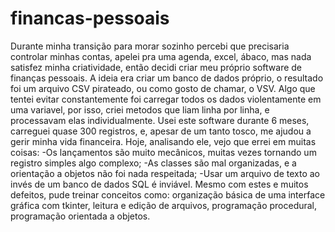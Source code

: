 # financas-pessoais
Durante minha transição para morar sozinho percebi que precisaria controlar minhas contas, apelei pra uma agenda, excel, ábaco, mas nada satisfez minha criatividade, então decidi criar meu próprio software de finanças pessoais.
A ideia era criar um banco de dados próprio, o resultado foi um arquivo CSV pirateado, ou como gosto de chamar, o VSV.
Algo que tentei evitar constantemente foi carregar todos os dados violentamente em uma variavel, por isso, criei metodos que liam linha por linha, e processavam elas individualmente.
Usei este software durante 6 meses, carreguei quase 300 registros, e, apesar de um tanto tosco, me ajudou a gerir minha vida financeira.
Hoje, analisando ele, vejo que errei em muitas coisas: 
-Os lançamentos são muito mecânicos, muitas vezes tornando um registro simples algo complexo;
-As classes são mal organizadas, e a orientação a objetos não foi nada respeitada;
-Usar um arquivo de texto ao invés de um banco de dados SQL é inviável.
Mesmo com estes e muitos defeitos, pude treinar conceitos como: organização básica de uma interface gráfica com tkinter, leitura e edição de arquivos, programação procedural, programação orientada a objetos.
